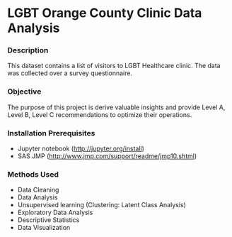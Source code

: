 # LGBT Orange County Clinic Data Analysis

<h3> Description </h3>
This dataset contains a list of visitors to LGBT Healthcare clinic. The data was collected over a survey questionnaire.

<h3> Objective </h3>
The purpose of this project is derive valuable insights and provide Level A, Level B, Level C recommendations to optimize their operations.

<h3> Installation Prerequisites </h3>

- Jupyter notebook (http://jupyter.org/install)
- SAS JMP (http://www.jmp.com/support/readme/jmp10.shtml)

<h3> Methods Used </h3>

- Data Cleaning 
- Data Analysis 
- Unsupervised learning (Clustering: Latent Class Analysis)
- Exploratory Data Analysis
- Descriptive Statistics
- Data Visualization 
